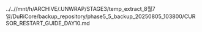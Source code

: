 ../..//mnt/h/ARCHIVE/.UNWRAP/STAGE3/temp_extract_8월7일/DuRiCore/backup_repository/phase5_5_backup_20250805_103800/CURSOR_RESTART_GUIDE_DAY10.md
